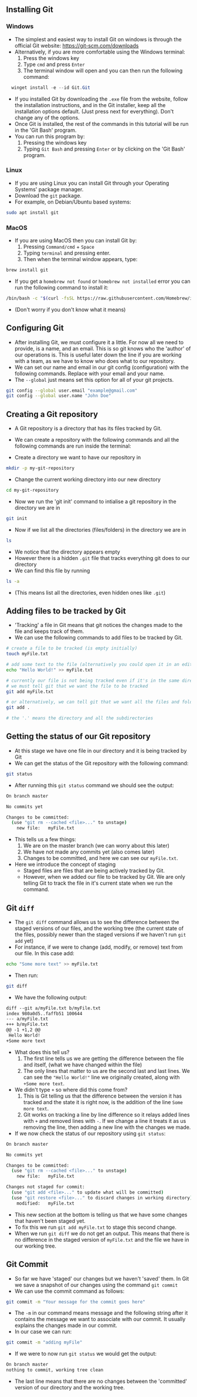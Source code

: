## Installing Git
### Windows
- The simplest and easiest way to install Git on windows is through the official Git website: https://git-scm.com/downloads
- Alternatively, if you are more comfortable using the Windows terminal:
	1. Press the windows key
	2. Type `cmd` and press `Enter`
	3. The terminal window will open and you can then run the following command:
```PowerShell
  winget install -e --id Git.Git
  ```
- If you installed Git by downloading the `.exe` file from the website, follow the installation instructions, and in the Git installer, keep all the installation options default. (Just press next for everything). Don't change any of the options.
- Once Git is installed, the rest of the commands in this tutorial will be run in the 'Git Bash' program.
- You can run this program by:
	1. Pressing the windows key
	2. Typing `Git Bash` and pressing `Enter` or by clicking on the 'Git Bash' program.
### Linux
- If you are using Linux you can install Git through your Operating Systems' package manager.
- Download the `git` package.
- For example, on Debian/Ubuntu based systems:
```zsh
sudo apt install git
```
### MacOS
- If you are using MacOS then you can install Git by:
	1. Pressing `Command/cmd` + `Space`
	2. Typing `terminal` and pressing enter.
	3. Then when the terminal window appears, type:
```zsh
brew install git
```
- If you get a `homebrew not found` or `homebrew not installed` error you can run the following command to install it:
```zsh
/bin/bash -c "$(curl -fsSL https://raw.githubusercontent.com/Homebrew/install/HEAD/install.sh)"
```
- (Don't worry if you don't know what it means)

## Configuring Git
- After installing Git, we must configure it a little. For now all we need to provide, is a name, and an email. This is so git knows who the 'author' of our operations is. This is useful later down the line if you are working with a team, as we have to know who does what to our repository.
- We can set our name and email in our git config (configuration) with the following commands. Replace with your email and your name.
- The `--global` just means set this option for all of your git projects.
```zsh
git config --global user.email "example@gmail.com"
git config --global user.name "John Doe"
```
## Creating a Git repository
- A Git repository is a directory that has its files tracked by Git.
- We can create a repository with the following commands and all the following commands are run inside the terminal:

- Create a directory we want to have our repository in
```zsh
mkdir -p my-git-repository
```
- Change the current working directory into our new directory
```zsh
cd my-git-repository
```
- Now we run the 'git init' command to intialise a git repository in the directory we are in
```zsh
git init
```
- Now if we list all the directories (files/folders) in the directory we are in
```zsh
ls
```
- We notice that the directory appears empty
- However there is a hidden `.git` file that tracks everything git does to our directory
- We can find this file by running
```zsh
ls -a
```
- (This means list all the directories, even hidden ones like `.git`)

## Adding files to be tracked by Git
- 'Tracking' a file in Git means that git notices the changes made to the file and keeps track of them.
- We can use the following commands to add files to be tracked by Git.
```zsh
# create a file to be tracked (is empty initially)
touch myFile.txt

# add some text to the file (alternatively you could open it in an editor such as Visual Studio Code or even Notepad)
echo "Hello World!" >> myFile.txt

# currently our file is not being tracked even if it's in the same directory as our git repository
# we must tell git that we want the file to be tracked
git add myFile.txt

# or alternatively, we can tell git that we want all the files and folders in our directory to be tracked at once!
git add .

# the '.' means the directory and all the subdirectories
```

## Getting the status of our Git repository
- At this stage we have one file in our directory and it is being tracked by Git
- We can get the status of the Git repository with the following command:
```zsh
git status
```
- After running this `git status` command we should see the output:
```zsh
On branch master

No commits yet

Changes to be committed:
  (use "git rm --cached <file>..." to unstage)
	new file:   myFile.txt
```
- This tells us a few things:
	1. We are on the master branch (we can worry about this later)
	2. We have not made any commits yet (also comes later)
	3. Changes to be committed, and here we can see our `myFile.txt`.
- Here we introduce the concept of staging
	- Staged files are files that are being actively tracked by Git.
	- However, when we added our file to be tracked by Git. We are only telling Git to track the file in it's current state when we run the command.

## Git `diff`
- The `git diff` command allows us to see the difference between the staged versions of our files, and the working tree (the current state of the files, possibly newer than the staged versions if we haven't run `git add` yet)
- For instance, if we were to change (add, modify, or remove) text from our file. In this case add:
```zsh
echo "Some more text" >> myFile.txt
```
- Then run:
```zsh
git diff
```
- We have the following output:
```txt
diff --git a/myFile.txt b/myFile.txt
index 980a0d5..faffb51 100644
--- a/myFile.txt
+++ b/myFile.txt
@@ -1 +1,2 @@
 Hello World!
+Some more text
```
- What does this tell us?
	1. The first line tells us we are getting the difference between the file and itself, (what we have changed within the file)
	2. The only lines that matter to us are the second last and last lines. We can see the `"Hello World!"` line we originally created, along with `+Some more text`.
- We didn't type `+` so where did this come from?
	1. This is Git telling us that the difference between the version it has tracked and the state it is right now, is the addition of the line `Some more text`.
	2. Git works on tracking a line by line difference so it relays added lines with `+` and removed lines with `-`. If we change a line it treats it as us removing the line, then adding a new line with the changes we made.
- If we now check the status of our repository using `git status`:
```zsh
On branch master

No commits yet

Changes to be committed:
  (use "git rm --cached <file>..." to unstage)
	new file:   myFile.txt

Changes not staged for commit:
  (use "git add <file>..." to update what will be committed)
  (use "git restore <file>..." to discard changes in working directory)
	modified:   myFile.txt
```
- This new section at the bottom is telling us that we have some changes that haven't been staged yet.
- To fix this we run `git add myFile.txt` to stage this second change.
- When we run `git diff` we do not get an output. This means that there is no difference in the staged version of `myFile.txt` and the file we have in our working tree.

## Git Commit
- So far we have 'staged' our changes but we haven't 'saved' them. In Git we save a snapshot of our changes using the command `git commit`
- We can use the commit command as follows:
```zsh
git commit -m "Your message for the commit goes here"
```
- The `-m` in our command means message and the following string after it contains the message we want to associate with our commit. It usually explains the changes made in our commit.
- In our case we can run:
```zsh
git commit -m "adding myFile"
```
- If we were to now run `git status` we would get the output:
```txt
On branch master
nothing to commit, working tree clean
```
- The last line means that there are no changes between the 'committed' version of our directory and the working tree.